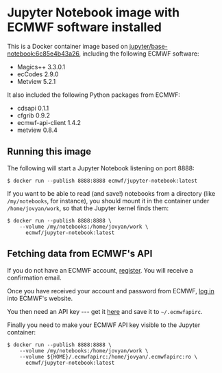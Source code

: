 # Jupyter Notebook image with ECMWF software installed

This is a Docker container image based on
[jupyter/base-notebook:6c85e4b43a26](https://hub.docker.com/r/jupyter/base-notebook/),
including the following ECMWF software:

* Magics++ 3.3.0.1
* ecCodes 2.9.0
* Metview 5.2.1

It also included the following Python packages from ECMWF:

* cdsapi 0.1.1
* cfgrib 0.9.2
* ecmwf-api-client 1.4.2
* metview 0.8.4


## Running this image

The following will start a Jupyter Notebook listening on port 8888:

```
$ docker run --publish 8888:8888 ecmwf/jupyter-notebook:latest
```

If you want to be able to read (and save!) notebooks from a directory
(like `/my/notebooks`, for instance), you should mount it in the
container under `/home/jovyan/work`, so that the Jupyter kernel finds them:

```
$ docker run --publish 8888:8888 \
    --volume /my/notebooks:/home/jovyan/work \
      ecmwf/jupyter-notebook:latest
```


## Fetching data from ECMWF's API

If you do not have an ECMWF account,
[register](https://apps.ecmwf.int/registration/). You will receive a
confirmation email.

Once you have received your account and password from ECMWF, [log
in](https://apps.ecmwf.int/auth/login/) into ECMWF's website.

You then need an API key --- get it
[here](https://api.ecmwf.int/v1/key/) and save it to `~/.ecmwfapirc`.

Finally you need to make your ECMWF API key visible to the Jupyter
container:

```
$ docker run --publish 8888:8888 \
    --volume /my/notebooks:/home/jovyan/work \
    --volume ${HOME}/.ecmwfapirc:/home/jovyan/.ecmwfapirc:ro \
      ecmwf/jupyter-notebook:latest
```
